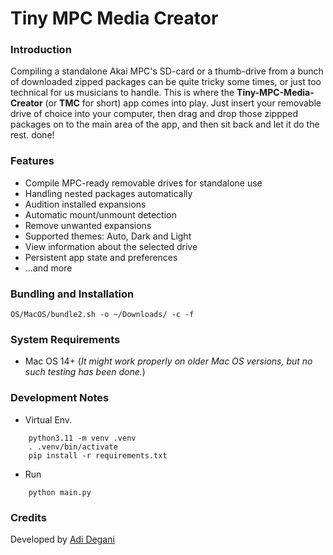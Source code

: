 # Tiny MPC Media Creator

### Introduction

Compiling a standalone Akai MPC's SD-card or a thumb-drive from a bunch of downloaded zipped packages can be quite tricky some times, or just too technical for us musicians to handle. This is where the **Tiny-MPC-Media-Creator** (or **TMC** for short) app comes into play. Just insert your removable drive of choice into your computer, then drag and drop those zippped packages on to the main area of the app, and then sit back and let it do the rest. done!

### Features
- Compile MPC-ready removable drives for standalone use
- Handling nested packages automatically
- Audition installed expansions
- Automatic mount/unmount detection
- Remove unwanted expansions
- Supported themes: Auto, Dark and Light
- View information about the selected drive
- Persistent app state and preferences
- ...and more

### Bundling and Installation
```
OS/MacOS/bundle2.sh -o ~/Downloads/ -c -f
```

### System Requirements
- Mac OS 14+ (*It might work properly on older Mac OS versions, but no such testing has been done.*)

### Development Notes
* Virtual Env.
```
    python3.11 -m venv .venv
    . .venv/bin/activate
    pip install -r requirements.txt
```
* Run
```
    python main.py
```

### Credits
Developed by [Adi Degani](mailto:adid172@gmail.com)
